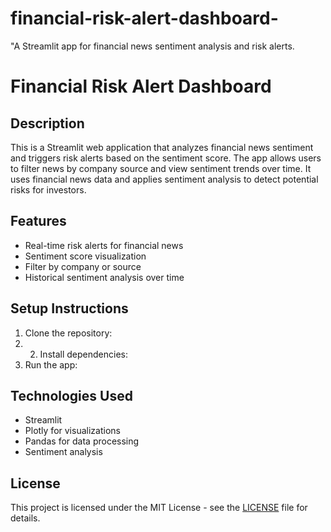 # financial-risk-alert-dashboard-
"A Streamlit app for financial news sentiment analysis and risk alerts.
# Financial Risk Alert Dashboard

## Description
This is a Streamlit web application that analyzes financial news sentiment and triggers risk alerts based on the sentiment score. The app allows users to filter news by company source and view sentiment trends over time. It uses financial news data and applies sentiment analysis to detect potential risks for investors.

## Features
- Real-time risk alerts for financial news
- Sentiment score visualization
- Filter by company or source
- Historical sentiment analysis over time


## Setup Instructions
1. Clone the repository:
2. 2. Install dependencies:
3. Run the app:

## Technologies Used
- Streamlit
- Plotly for visualizations
- Pandas for data processing
- Sentiment analysis

## License
This project is licensed under the MIT License - see the [LICENSE](LICENSE) file for details.

